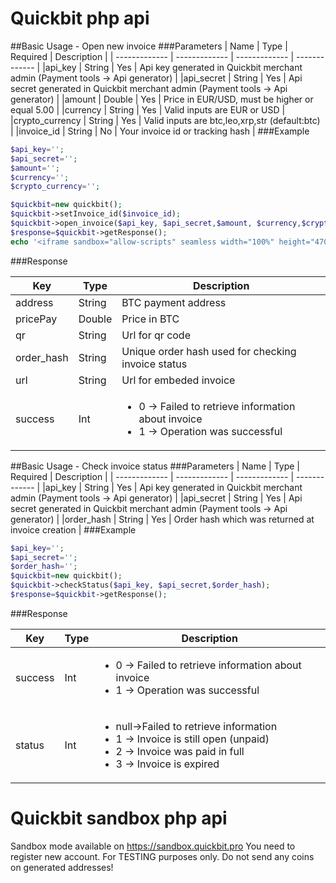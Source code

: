 Quickbit php api
=======

##Basic Usage - Open new invoice
###Parameters
| Name  | Type | Required | Description |
| ------------- | ------------- | ------------- | ------------- |
|api_key  | String | Yes | Api key generated in Quickbit merchant admin (Payment tools -> Api generator) |
|api_secret  | String | Yes | Api secret generated in Quickbit merchant admin (Payment tools -> Api generator) |
|amount  | Double | Yes | Price in EUR/USD, must be higher or equal 5.00 |
|currency  | String | Yes | Valid inputs are EUR or USD |
|crypto_currency  | String | Yes | Valid inputs are btc,leo,xrp,str (default:btc) |
|invoice_id  | String | No | Your invoice id or tracking hash |
###Example
```PHP
$api_key='';
$api_secret='';
$amount='';
$currency='';
$crypto_currency='';

$quickbit=new quickbit();
$quickbit->setInvoice_id($invoice_id);
$quickbit->open_invoice($api_key, $api_secret,$amount, $currency,$crypto_currency);
$response=$quickbit->getResponse();
echo '<iframe sandbox="allow-scripts" seamless width="100%" height="470px" src="'.$response['url'].'"></iframe>';
```
###Response

| Key | Type | Description |
| ------------- | ------------- | ------------- |
|address  | String | BTC payment address |
|pricePay  | Double | Price in BTC |
|qr  | String | Url for qr code |
|order_hash  | String | Unique order hash used for checking invoice status |
|url  | String | Url for embeded invoice |
|success  | Int |  <ul><li>0 -> Failed to retrieve information about invoice </li><li> 1 -> Operation was successful</li></ul> |

##Basic Usage - Check invoice status
###Parameters
| Name  | Type | Required | Description |
| ------------- | ------------- | ------------- | ------------- |
|api_key  | String | Yes | Api key generated in Quickbit merchant admin (Payment tools -> Api generator) |
|api_secret  | String | Yes | Api secret generated in Quickbit merchant admin (Payment tools -> Api generator) |
|order_hash  | String | Yes | Order hash which was returned at invoice creation |
###Example
```PHP
$api_key='';
$api_secret='';
$order_hash='';
$quickbit=new quickbit();
$quickbit->checkStatus($api_key, $api_secret,$order_hash);
$response=$quickbit->getResponse();
```
###Response

| Key | Type | Description |
| ------------- | ------------- | ------------- |
|success  | Int | <ul><li>0 -> Failed to retrieve information about invoice </li><li> 1 -> Operation was successful</li></ul> |
|status  | Int |  <ul><li>null->Failed to retrieve information </li><li> 1 -> Invoice is still open (unpaid) </li><li> 2 -> Invoice was paid in full </li><li> 3 -> Invoice is expired </li></ul>|

Quickbit sandbox php api
=======
Sandbox mode available on https://sandbox.quickbit.pro
You need to register new account.
For TESTING purposes only.
Do not send any coins on generated addresses!
